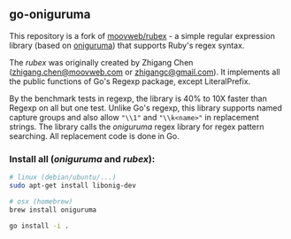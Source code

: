 ## go-oniguruma

This repository is a fork of [moovweb/rubex](https://github.com/moovweb/rubex/tree/go1) - a simple regular expression library (based on [oniguruma](https://github.com/kkos/oniguruma)) that supports Ruby's regex syntax.

The _rubex_ was originally created by Zhigang Chen (zhigang.chen@moovweb.com or zhigangc@gmail.com). It implements all the public functions of Go's Regexp package, except LiteralPrefix.

By the benchmark tests in regexp, the library is 40% to 10X faster than Regexp on all but one test. Unlike Go's regexp, this library supports named capture groups and also allow `"\\1"` and `"\\k<name>"` in replacement strings.
The library calls the _oniguruma_ regex library for regex pattern searching. All replacement code is done in Go.

### Install all (_oniguruma_ and _rubex_):
```sh
# linux (debian/ubuntu/...)
sudo apt-get install libonig-dev

# osx (homebrew)
brew install oniguruma

go install -i .
```
